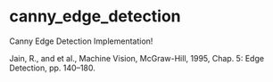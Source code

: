 # canny_edge_detection

Canny Edge Detection Implementation! 

Jain, R., and et al., Machine Vision, McGraw-Hill, 1995, Chap. 5: Edge Detection, pp. 140–180.
